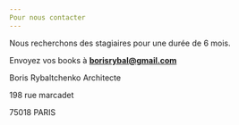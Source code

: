 ```yaml
---
Pour nous contacter
---
```

Nous recherchons des stagiaires pour une durée de 6 mois.

Envoyez vos books à <b>borisrybal@gmail.com</b>

Boris Rybaltchenko Architecte

198 rue marcadet

75018 PARIS


